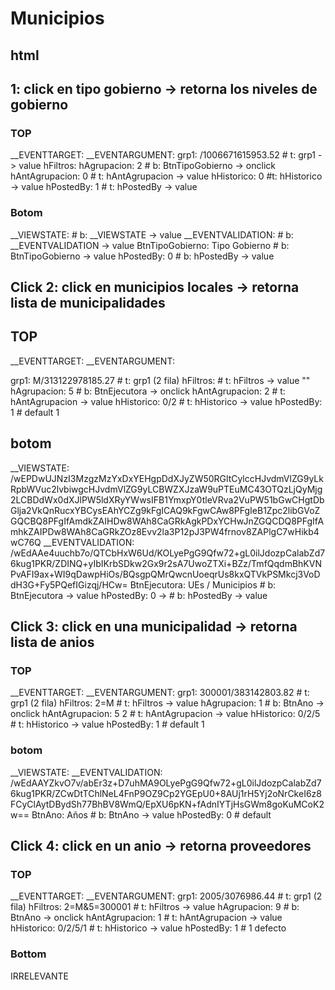 
# Municipios

## html



## 1: click en tipo gobierno -> retorna los niveles de gobierno

### TOP

__EVENTTARGET: 
__EVENTARGUMENT: 
grp1: /1006671615953.52 # t: grp1 -> value
hFiltros: 
hAgrupacion: 2 # b: BtnTipoGobierno -> onclick
hAntAgrupacion: 0 # t: hAntAgrupacion -> value
hHistorico: 0 #t: hHistorico -> value
hPostedBy: 1 # t: hPostedBy -> value

### Botom

__VIEWSTATE: # b: __VIEWSTATE -> value
__EVENTVALIDATION: # b: __EVENTVALIDATION -> value
BtnTipoGobierno: Tipo Gobierno # b: BtnTipoGobierno -> value
hPostedBy: 0 # b: hPostedBy -> value


## Click 2: click en municipios locales -> retorna lista de municipalidades

## TOP


__EVENTTARGET: 
__EVENTARGUMENT: 

grp1: M/313122978185.27 # t: grp1 (2 fila) 
hFiltros: # t: hFiltros -> value ""
hAgrupacion: 5 # b: BtnEjecutora -> onclick
hAntAgrupacion: 2 # t: hAntAgrupacion -> value
hHistorico: 0/2 # t: hHistorico -> value
hPostedBy: 1  # default 1

## botom

__VIEWSTATE: /wEPDwUJNzI3MzgzMzYxDxYEHgpDdXJyZW50RGltCylccHJvdmVlZG9yLkRpbWVuc2lvbiwgcHJvdmVlZG9yLCBWZXJzaW9uPTEuMC43OTQzLjQyMjg2LCBDdWx0dXJlPW5ldXRyYWwsIFB1YmxpY0tleVRva2VuPW51bGwCHgtDbGlja2VkQnRucxYBCysEAhYCZg9kFgICAQ9kFgwCAw8PFgIeB1Zpc2libGVoZGQCBQ8PFgIfAmdkZAIHDw8WAh8CaGRkAgkPDxYCHwJnZGQCDQ8PFgIfAmhkZAIPDw8WAh8CaGRkZOz8Evv2la3P12pJ3PW4frnov8ZAPlgC7wHikb4wC76Q
__EVENTVALIDATION: /wEdAAe4uuchb7o/QTCbHxW6Ud/KOLyePgG9Qfw72+gL0ilJdozpCalabZd76kug1PKR/ZDINQ+yIbIKrbSDkw2Gx9r2sA7UwoZTXi+BZz/TmfQqdmBhKVNPvAFI9ax+WI9qDawpHiOs/BQsgpQMrQwcnUoeqrUs8kxQTVkPSMkcj3VoDdH3G+Fy5PQefIGizqj/HCw=
BtnEjecutora: UEs / Municipios # b: BtnEjecutora -> value
hPostedBy: 0 -> # b: hPostedBy -> value

## Click 3: click en una municipalidad -> retorna lista de anios

### TOP

__EVENTTARGET: 
__EVENTARGUMENT: 
grp1: 300001/383142803.82 # t: grp1 (2 fila) 
hFiltros: 2=M # t: hFiltros -> value
hAgrupacion: 1 # b: BtnAno -> onclick
hAntAgrupacion: 5 2 # t: hAntAgrupacion -> value
hHistorico: 0/2/5 # t: hHistorico -> value
hPostedBy: 1 # default 1

### botom

__VIEWSTATE: 
__EVENTVALIDATION: /wEdAAYZkvO7v/abEr3z+D7uhMA9OLyePgG9Qfw72+gL0ilJdozpCalabZd76kug1PKR/ZCwDtTChlNeL4FnP9OZ9Cp2YGEpU0+8AUj1rH5Yj2oNrCkeI6z8FCyClAytDBydSh77BhBV8WmQ/EpXU6pKN+fAdnIYTjHsGWm8goKuMCoK2w==
BtnAno: Años # b: BtnAno -> value
hPostedBy: 0 # default

## Click 4: click en un anio -> retorna proveedores

### TOP

__EVENTTARGET: 
__EVENTARGUMENT: 
grp1: 2005/3076986.44 # t: grp1 (2 fila) 
hFiltros: 2=M&5=300001 # t: hFiltros -> value
hAgrupacion: 9 # b: BtnAno -> onclick
hAntAgrupacion: 1 # t: hAntAgrupacion -> value
hHistorico: 0/2/5/1 # t: hHistorico -> value
hPostedBy: 1  # 1 defecto

### Bottom

IRRELEVANTE